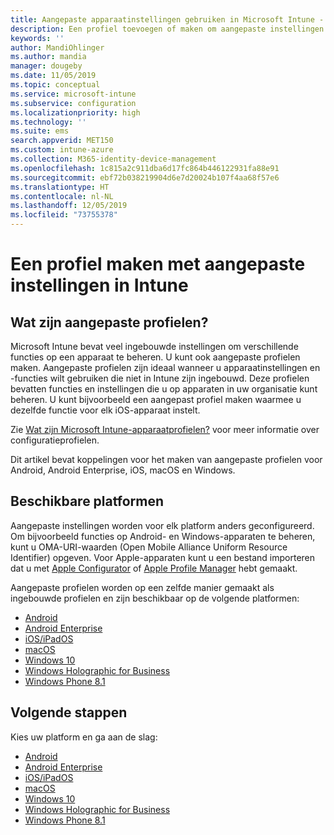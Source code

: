 ```yaml
---
title: Aangepaste apparaatinstellingen gebruiken in Microsoft Intune - Azure | Microsoft Docs
description: Een profiel toevoegen of maken om aangepaste instellingen te gebruiken voor apparaten met Windows 10 en hoger en Windows Phone-, Windows 8.1-, Android-, Android Enterprise-, macOS- en iOS-apparaten met Microsoft Intune
keywords: ''
author: MandiOhlinger
ms.author: mandia
manager: dougeby
ms.date: 11/05/2019
ms.topic: conceptual
ms.service: microsoft-intune
ms.subservice: configuration
ms.localizationpriority: high
ms.technology: ''
ms.suite: ems
search.appverid: MET150
ms.custom: intune-azure
ms.collection: M365-identity-device-management
ms.openlocfilehash: 1c815a2c911dba6d17fc864b446122931fa88e91
ms.sourcegitcommit: ebf72b038219904d6e7d20024b107f4aa68f57e6
ms.translationtype: HT
ms.contentlocale: nl-NL
ms.lasthandoff: 12/05/2019
ms.locfileid: "73755378"
---
```

# <a name="create-a-profile-with-custom-settings-in-intune"></a>Een profiel maken met aangepaste instellingen in Intune

## <a name="what-are-custom-profiles"></a>Wat zijn aangepaste profielen?

Microsoft Intune bevat veel ingebouwde instellingen om verschillende functies op een apparaat te beheren. U kunt ook aangepaste profielen maken. Aangepaste profielen zijn ideaal wanneer u apparaatinstellingen en -functies wilt gebruiken die niet in Intune zijn ingebouwd. Deze profielen bevatten functies en instellingen die u op apparaten in uw organisatie kunt beheren. U kunt bijvoorbeeld een aangepast profiel maken waarmee u dezelfde functie voor elk iOS-apparaat instelt.

Zie [Wat zijn Microsoft Intune-apparaatprofielen?](device-profiles.md) voor meer informatie over configuratieprofielen. 

Dit artikel bevat koppelingen voor het maken van aangepaste profielen voor Android, Android Enterprise, iOS, macOS en Windows.

## <a name="available-platforms"></a>Beschikbare platformen

Aangepaste instellingen worden voor elk platform anders geconfigureerd. Om bijvoorbeeld functies op Android- en Windows-apparaten te beheren, kunt u OMA-URI-waarden (Open Mobile Alliance Uniform Resource Identifier) opgeven. Voor Apple-apparaten kunt u een bestand importeren dat u met [Apple Configurator](https://itunes.apple.com/us/app/apple-configurator-2/id1037126344?mt=12) of [Apple Profile Manager](https://support.apple.com/profile-manager) hebt gemaakt.

Aangepaste profielen worden op een zelfde manier gemaakt als ingebouwde profielen en zijn beschikbaar op de volgende platformen:

- [Android](../custom-settings-android.md)
- [Android Enterprise](../custom-settings-android-for-work.md)
- [iOS/iPadOS](custom-settings-ios.md)
- [macOS](custom-settings-macos.md)
- [Windows 10](custom-settings-windows-10.md)
- [Windows Holographic for Business](custom-settings-windows-holographic.md)
- [Windows Phone 8.1](custom-settings-windows-phone-8-1.md)

## <a name="next-steps"></a>Volgende stappen

Kies uw platform en ga aan de slag:

- [Android](../custom-settings-android.md)
- [Android Enterprise](../custom-settings-android-for-work.md)
- [iOS/iPadOS](custom-settings-ios.md)
- [macOS](custom-settings-macos.md)
- [Windows 10](custom-settings-windows-10.md)
- [Windows Holographic for Business](custom-settings-windows-holographic.md)
- [Windows Phone 8.1](custom-settings-windows-phone-8-1.md)
